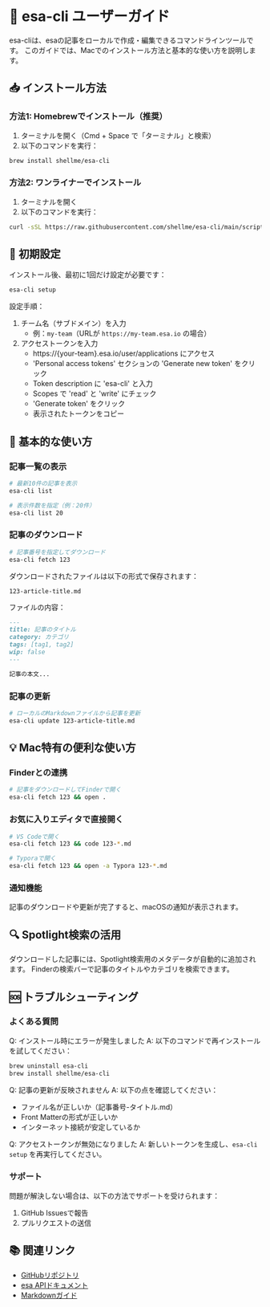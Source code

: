 # 🍎 esa-cli ユーザーガイド

esa-cliは、esaの記事をローカルで作成・編集できるコマンドラインツールです。
このガイドでは、Macでのインストール方法と基本的な使い方を説明します。

## 📥 インストール方法

### 方法1: Homebrewでインストール（推奨）

1. ターミナルを開く（Cmd + Space で「ターミナル」と検索）
2. 以下のコマンドを実行：

```bash
brew install shellme/esa-cli
```

### 方法2: ワンライナーでインストール

1. ターミナルを開く
2. 以下のコマンドを実行：

```bash
curl -sSL https://raw.githubusercontent.com/shellme/esa-cli/main/scripts/install-mac.sh | bash
```

## 🔧 初期設定

インストール後、最初に1回だけ設定が必要です：

```bash
esa-cli setup
```

設定手順：

1. チーム名（サブドメイン）を入力
   - 例：`my-team`（URLが `https://my-team.esa.io` の場合）
2. アクセストークンを入力
   - https://{your-team}.esa.io/user/applications にアクセス
   - 'Personal access tokens' セクションの 'Generate new token' をクリック
   - Token description に 'esa-cli' と入力
   - Scopes で 'read' と 'write' にチェック
   - 'Generate token' をクリック
   - 表示されたトークンをコピー

## 📝 基本的な使い方

### 記事一覧の表示

```bash
# 最新10件の記事を表示
esa-cli list

# 表示件数を指定（例：20件）
esa-cli list 20
```

### 記事のダウンロード

```bash
# 記事番号を指定してダウンロード
esa-cli fetch 123
```

ダウンロードされたファイルは以下の形式で保存されます：
```
123-article-title.md
```

ファイルの内容：
```markdown
---
title: 記事のタイトル
category: カテゴリ
tags: [tag1, tag2]
wip: false
---

記事の本文...
```

### 記事の更新

```bash
# ローカルのMarkdownファイルから記事を更新
esa-cli update 123-article-title.md
```

## 💡 Mac特有の便利な使い方

### Finderとの連携

```bash
# 記事をダウンロードしてFinderで開く
esa-cli fetch 123 && open .
```

### お気に入りエディタで直接開く

```bash
# VS Codeで開く
esa-cli fetch 123 && code 123-*.md

# Typoraで開く
esa-cli fetch 123 && open -a Typora 123-*.md
```

### 通知機能

記事のダウンロードや更新が完了すると、macOSの通知が表示されます。

## 🔍 Spotlight検索の活用

ダウンロードした記事には、Spotlight検索用のメタデータが自動的に追加されます。
Finderの検索バーで記事のタイトルやカテゴリを検索できます。

## 🆘 トラブルシューティング

### よくある質問

Q: インストール時にエラーが発生しました
A: 以下のコマンドで再インストールを試してください：
```bash
brew uninstall esa-cli
brew install shellme/esa-cli
```

Q: 記事の更新が反映されません
A: 以下の点を確認してください：
- ファイル名が正しいか（記事番号-タイトル.md）
- Front Matterの形式が正しいか
- インターネット接続が安定しているか

Q: アクセストークンが無効になりました
A: 新しいトークンを生成し、`esa-cli setup` を再実行してください。

### サポート

問題が解決しない場合は、以下の方法でサポートを受けられます：

1. GitHub Issuesで報告
2. プルリクエストの送信

## 📚 関連リンク

- [GitHubリポジトリ](https://github.com/shellme/esa-cli)
- [esa APIドキュメント](https://docs.esa.io/)
- [Markdownガイド](https://www.markdownguide.org/) 
